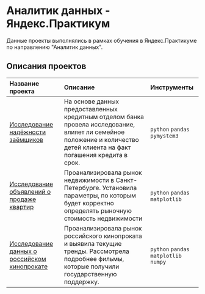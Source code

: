 # Аналитик данных - Яндекс.Практикум

Данные проекты выполнялись в рамках обучения в Яндекс.Практикуме по направлению "Аналитик данных".

## Описания проектов

| Название проекта | Описание | Инструменты|
| :-------------------- | :-------------------- | :-------------------- | 
| [Исследование надёжности заёмщиков](https://github.com/pochemuchto/yandex_praktikum_project/blob/main/Предобработка%20данных/Исследование%20надёжности%20заёмщиков.ipynb) |На основе данных предоставленных кредитным отделом банка провела исследование, влияет ли семейное положение и количество детей клиента на факт погашения кредита в срок. |`python` `pandas` `pymystem3`|
| [Исследование объявлений о продаже квартир](https://github.com/pochemuchto/yandex_praktikum_project/blob/main/Исследовательский%20анализ%20данных/Исследование%20объявлений%20о%20продаже%20квартир.ipynb) | Проанализировала рынок недвижимости в Санкт-Петербурге. Установила параметры, по которым будет корректно определять рыночную стоимость недвижимости |`python` `pandas` `matplotlib`|
| [Исследование данных о российском кинопрокате](https://github.com/pochemuchto/yandex_praktikum_project/blob/main/Сборный%20проект%201/Исследование%20данных%20о%20российском%20кинопрокате.ipynb) | Проанализировала рынок российского кинопроката и выявила текущие тренды. Рассмотрела подробнее фильмы, которые получили государственную поддержку. |`python` `pandas` `matplotlib` `numpy`|
